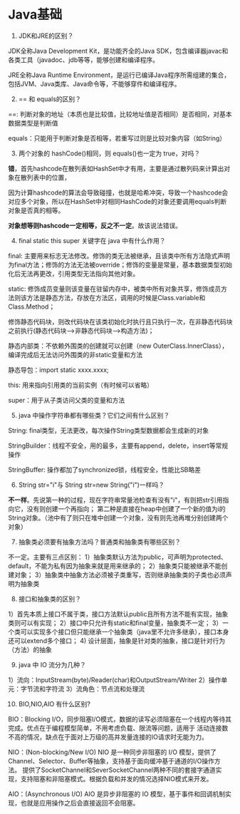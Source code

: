 # Java基础

1. JDK和JRE的区别？

JDK全称Java Development Kit，是功能齐全的Java SDK，包含编译器javac和各类工具（javadoc、jdb等等，能够创建和编译程序。

JRE全称Java Runtime Environment，是运行已编译Java程序所需组建的集合，包括JVM、Java类库、Java命令等，不能够穿件和编译程序。

2. == 和 equals的区别？

==: 判断对象的地址（本质也是比较值，比较地址值是否相同）是否相同，对基本数据类型是判断值

equals：只能用于判断对象是否相等，若重写过则是比较对象内容（如String）

3. 两个对象的 hashCode()相同，则 equals()也一定为 true，对吗？

**错**，首先hashcode在散列表如HashSet中才有用，主要是通过散列码来计算出对象在散列表中的位置，

因为计算hashcode的算法会导致碰撞，也就是哈希冲突，导致一个hashcode会对应多个对象，所以在HashSet中对相同HashCode的对象还要调用equals判断对象是否真的相等。

**对象想等则hashcode一定相等，反之不一定**。故该说法错误。

4. final static this super 关键字在 java 中有什么作用？

final: 主要用来标志无法修改。修饰的类无法被继承，且该类中所有方法隐式声明为final方法；修饰的方法无法被override；修饰的变量是常量，基本数据类型初始化后无法再更改，引用类型无法指向其他对象。

static: 修饰成员变量则该变量在驻留内存中，被类中所有对象共享，修饰成员方法则该方法是静态方法，存放在方法区，调用的时候是Class.variable和Class.Method；

修饰静态代码块，则改代码块在该类初始化时执行且只执行一次，在非静态代码块之前执行(静态代码块—>非静态代码块—>构造方法)；

静态内部类：不依赖外围类的创建就可以创建（new OuterClass.InnerClass），编译完成后无法访问外围类的非static变量和方法

静态导包：import static xxxx.xxxx;

this: 用来指向引用类的当前实例（有时候可以省略）

super：用于从子类访问父类的变量和方法

5. java 中操作字符串都有哪些类？它们之间有什么区别？

String: final类型，无法更改，每次操作String类型数据都会生成新的对象

StringBuilder：线程不安全，用的最多，主要有append，delete，insert等常规操作

StringBuffer: 操作都加了synchronized锁，线程安全，性能比SB略差

6. String str="i"与 String str=new String("i")一样吗？

**不一样**。先说第一种的过程，现在字符串常量池检查有没有"i"，有则把str引用指向它，没有则创建一个再指向；
第二种是直接在heap中创建了一个新的值为i的String对象。（池中有了则只在堆中创建一个对象，没有则先池再堆分别创建两个对象）

7. 抽象类必须要有抽象方法吗？普通类和抽象类有哪些区别？

不一定。主要有三点区别：
1）抽象类默认方法为public，可声明为protected、default，不能为私有因为抽象来就是用来继承的；
2）抽象类只能被继承不能创建对象；
3）抽象类中抽象方法必须被子类重写，否则继承抽象类的子类也必须声明为抽象类

8. 接口和抽象类的区别？

1）首先本质上接口不属于类，接口方法默认public且所有方法不能有实现，抽象类则可以有实现；
2）接口中只允许有static和final变量，抽象类不一定；
3）一个类可以实现多个接口但只能继承一个抽象类（java里不允许多继承），接口本身还可以extend多个接口；
4) 设计层面，抽象是针对类的抽象，接口是针对行为（方法）的抽象

9. java 中 IO 流分为几种？

1）流向：InputStream(byte)/Reader(char)和OutputStream/Writer
2）操作单元：字节流和字符流
3）流角色：节点流和处理流

10. BIO,NIO,AIO 有什么区别?

BIO：Blocking I/O，同步阻塞I/O模式，数据的读写必须阻塞在一个线程内等待其完成。优点在于编程模型简单，不用考虑负载、限流等问题，适用于
活动连接数不高的情况，缺点在于面对上万级的高并发量连接的IO请求时无能为力。

NIO：(Non-blocking/New I/O) NIO 是一种同步非阻塞的 I/O 模型，提供了Channel、Selector、Buffer等抽象，支持基于面向缓冲基于通道的I/O操作方法。
提供了SocketChannel和SeverSocketChannel两种不同的套接字通道实现，支持阻塞和非阻塞模式。根据负载和并发的情况选择NIO模式来开发。

AIO：(Asynchronous I/O) AIO 是异步非阻塞的 IO 模型，基于事件和回调机制实现，也就是应用操作之后会直接返回不会阻塞。
